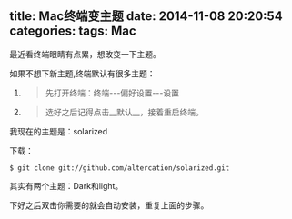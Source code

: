 title: Mac终端变主题
date: 2014-11-08 20:20:54
categories:
tags: Mac
---
最近看终端眼睛有点累，想改变一下主题。

如果不想下新主题,终端默认有很多主题：

1. >先打开终端：终端---偏好设置---设置

2. >选好之后记得点击__默认__，接着重启终端。

我现在的主题是：solarized

下载：

	$ git clone git://github.com/altercation/solarized.git

其实有两个主题：Dark和light。

下好之后双击你需要的就会自动安装，重复上面的步骤。